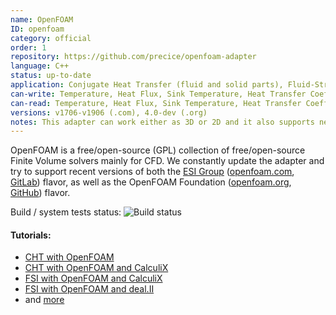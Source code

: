 ```yaml
---
name: OpenFOAM
ID: openfoam
category: official
order: 1
repository: https://github.com/precice/openfoam-adapter
language: C++
status: up-to-date
application: Conjugate Heat Transfer (fluid and solid parts), Fluid-Structure Interaction (fluid part).
can-write: Temperature, Heat Flux, Sink Temperature, Heat Transfer Coefficient, Force
can-read: Temperature, Heat Flux, Sink Temperature, Heat Transfer Coefficient, Displacement
versions: v1706-v1906 (.com), 4.0-dev (.org)
notes: This adapter can work either as 3D or 2D and it also supports nearest-projection mapping.
---
```


OpenFOAM is a free/open-source (GPL) collection of free/open-source Finite Volume solvers mainly for CFD.
We constantly update the adapter and try to support recent versions of both the [ESI Group](https://www.esi-group.com/) ([openfoam.com](https://www.openfoam.com/), [GitLab](https://develop.openfoam.com/)) flavor, as well as the OpenFOAM Foundation ([openfoam.org](https://openfoam.org/), [GitHub](https://github.com/OpenFOAM)) flavor.

Build / system tests status: <a style="text-decoration: none" href="https://travis-ci.org/precice/openfoam-adapter" target="_blank"><img src="https://travis-ci.org/precice/openfoam-adapter.svg?branch=master" alt="Build status"></a>

#### Tutorials:
  * [CHT with OpenFOAM](https://github.com/precice/openfoam-adapter/wiki/Tutorial-for-CHT:-Flow-over-a-heated-plate)
  * [CHT with OpenFOAM and CalculiX](https://github.com/precice/precice/wiki/Tutorial-for-CHT-with-OpenFOAM-and-CalculiX)
  * [FSI with OpenFOAM and CalculiX](https://github.com/precice/precice/wiki/Tutorial-for-FSI-with-OpenFOAM-and-CalculiX)
  * [FSI with OpenFOAM and deal.II](https://github.com/precice/precice/wiki/Tutorial-for-FSI-with-deal.II-and-OpenFOAM)
  * and [more](https://github.com/precice/openfoam-adapter/wiki)
